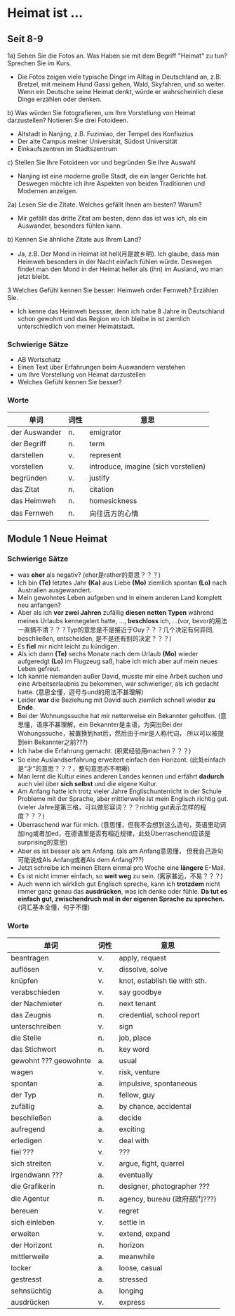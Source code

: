 # Heimat ist ...
## Seit 8-9
1a) Sehen Sie die Fotos an. Was Haben sie mit dem Begriff "Heimat" zu tun? Sprechen Sie im Kurs.
* Die Fotos zeigen viele typische Dinge im Alltag in Deutschland an, z.B. Bretzel, mit meinem Hund Gassi gehen, Wald, Skyfahren, und so weiter. Wenn ein Deutsche seine Heimat denkt, würde er wahrscheinlich diese Dinge erzählen oder denken.

b) Was würden Sie fotografieren, um Ihre Vorstellung von Heimat darzustellen? Notieren Sie drei Fotoideen.
* Altstadt in Nanjing, z.B. Fuzimiao, der Tempel des Konfiuzius
* Der alte Campus meiner Universität, Südost Universität
* Einkaufszentren im Stadtszentrum

c) Stellen Sie Ihre Fotoideen vor und begründen Sie Ihre Auswahl
* Nanjing ist eine moderne große Stadt, die ein langer Gerichte hat. Deswegen möchte ich ihre Aspekten von beiden Traditionen und Modernen anzeigen.  

2a) Lesen Sie die Zitate. Welches gefällt Ihnen am besten? Warum?
* Mir gefällt das dritte Zitat am besten, denn das ist was ich, als ein Auswander, besonders fühlen kann.

b) Kennen Sie ähnliche Zitate aus Ihrem Land?
* Ja, z.B. Der Mond in Heimat ist hell(月是故乡明). Ich glaube, dass man Heimweh besonders in der Nacht einfach fühlen würde. Deswegen findet man den Mond in der Heimat heller als (ihn) im Ausland, wo man jetzt bleibt. 

3 Welches Gefühl kennen Sie besser: Heimweh order Fernweh? Erzählen Sie.
* Ich kenne das Heimweh bessser, denn ich habe 8 Jahre in Deutschland schon gewohnt und das Region wo ich bleibe in ist ziemlich unterschiedlich von meiner Heimatstadt.  

### Schwierige Sätze
* AB Wortschatz
* Einen Text über Erfahrungen beim Auswandern verstehen
* um Ihre Vorstellung von Heimat darzustellen
* Welches Gefühl kennen Sie besser?

### Worte
| 单词 | 词性 | 意思 |
| --- | --- | --- |
| der Auswander | n.| emigrator |
| der Begriff | n.| term |
| darstellen | v.| represent |
| vorstellen | v.| introduce, imagine (sich vorstellen) |
| begründen | v.| justify |
| das Zitat | n.| citation |
| das Heimweh | n.| homesickness |
| das Fernweh | n.| 向往远方的心情 |

## Module 1 Neue Heimat

### Schwierige Sätze
* was **eher** als negativ? (eher是rather的意思？？？)
* Ich bin **(Te)** letztes Jahr **(Ka)** aus Liebe **(Mo)** ziemlich spontan **(Lo)** nach Australien ausgewandert.
* Mein gewohntes Leben aufgeben und in einem anderen Land komplett neu anfangen?
* Aber als ich **vor zwei Jahren** zufällig **diesen netten Typen** während meines Urlaubs kennegelert hatte, ..., **beschloss** ich, ...(vor, bevor的用法一直搞不清？？？Typ的意思是不是接近于Guy？？？几个决定有何异同, beschließen, entscheiden, 是不是还有别的决定？？？)
* Es **fiel** mir nicht leicht zu kündigen.
* Als ich dann **(Te)** sechs Monate nach dem Urlaub **(Mo)** wieder aufgeredgt **(Lo)** im Flugzeug saß, habe ich mich aber auf mein neues Leben gefreut.
* Ich kannte niemanden außer David, musste mir eine Arbeit suchen und eine Arbeitserlaubnis zu bekommen, war schwieriger, als ich gedacht hatte. (意思全懂，逗号与und的用法不甚理解)
* Leider **war** die Beziehung mit David auch ziemlich schnell wieder **zu Ende**.
* Bei der Wohnungssuche hat mir netterweise ein Bekannter geholfen. (意思懂，语序不甚理解，ein Bekannter是主语，为突出Bei der Wohungssuche，被置换到hat后，然后由于mir是人称代词， 所以可以被提到ein Bekannter之前???)
* Ich habe die Erfahrung gemacht. (积累经验用machen？？？)
* So eine Auslandserfahrung erweitert einfach den Horizont. (此处einfach是“才”的意思？？？，整句意思亦不明晰)
* Man lernt die Kultur eines anderen Landes kennen und erfährt **dadurch** auch viel über **sich selbst** und die eigene Kultur.
* Am Anfang hatte ich trotz vieler Jahre Englischunterricht in der Schule Probleme mit der Sprache, aber mittlerweile ist mein Englisch richtig gut. (vieler Jahre是第三格，可以做形容词？？？richtig gut表示怎样的程度？？？)
* Überraschend war für mich. (意思懂，但我不会想到这么造句，英语里动词加ing或者加ed，在德语里是否有相近规律，此处Überraschend应该是surprising的意思)
* Aber es ist besser als am Anfang. (als am Anfang意思懂， 但我自己造句可能说成Als Anfang或者Als dem Anfang???)
* Jetzt schreibe ich meinen Eltern einmal pro Woche eine **längere** E-Mail.
* Es ist nicht immer einfach, so **weit weg** zu sein. (离家甚远，不易？？？)
* Auch wenn ich wirklich gut Englisch spreche, kann ich **trotzdem** nicht immer ganz genau das **ausdrücken**, was ich denke oder fühle. **Da tut es einfach gut, zwischendruch mal in der eigenen Sprache zu sprechen.** (词汇基本全懂，句子不懂)

### Worte
| 单词 | 词性 | 意思 |
| --- | --- | --- |
| beantragen | v.| apply, request |
| auflösen | v.| dissolve, solve |
| knüpfen | v.| knot, establish tie with sth. |
| verabschieden | v.| say goodbye |
| der Nachmieter | n. | next tenant |
| das Zeugnis  | n. | credential, school report |
| unterschreiben  | v. | sign |
| die Stelle  | n. | job, place |
| das Stichwort  | n. | key word |
| gewohnt ??? geowohnte | a. | usual |
| wagen | v. | risk, venture |
| spontan | a. | impulsive, spontaneous |
| der Typ | n. | fellow, guy |
| zufällig | a. | by chance, accidental |
| beschließen | a. | decide |
| aufregend | a. | exciting |
| erledigen | v. | deal with |
| fiel ??? | v. | ??? |
| sich streiten | v. | argue, fight, quarrel |
| irgendwann ??? | a. | eventually | (irgend前缀需讲解)
| die Grafikerin | n. | designer, photographer ??? |
| die Agentur | n. | agency, bureau (政府部门???) |
| bereuen | v. | regret |
| sich einleben | v. | settle in |
| erweiten | v. | extend, expand |
| der Horizont | n. | horizon |
| mittlerweile | a. | meanwhile |
| locker | a. | loose, casual |
| gestresst | a. | stressed |
| sehnsüchtig | a. | longing |
| ausdrücken | v. | express |



